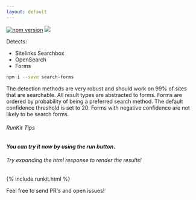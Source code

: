 ```yaml
---
layout: default
---
```


[![npm version](https://badge.fury.io/js/search-forms.svg)](https://badge.fury.io/js/search-forms) ![](https://img.shields.io/npm/dw/search-forms.svg?style=flat)

Detects:
* Sitelinks Searchbox
* OpenSearch
* Forms

```sh
npm i --save search-forms
```

The detection methods are very robust and should work on 99% of sites that are searchable.
All result types are abstracted to forms.
Forms are ordered by probability of being a preferred search method.
The default confidence threshold is set to 20.
Forms with negative confidence are not likely to be search forms.

###### RunKit Tips

***You can try it now by using the run button.***<br>
###### Try expanding the html response to render the results!

{% include runkit.html %}

Feel free to send PR's and open issues!

